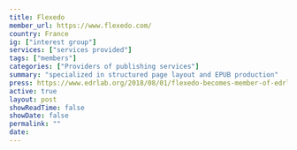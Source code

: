 ```yaml
---
title: Flexedo
member_url: https://www.flexedo.com/
country: France
ig: ["interest group"] 
services: ["services provided"] 
tags: ["members"]
categories: ["Providers of publishing services"]
summary: "specialized in structured page layout and EPUB production"
press: https://www.edrlab.org/2018/08/01/flexedo-becomes-member-of-edrlab/
active: true
layout: post
showReadTime: false
showDate: false
permalink: ""
date: 
---
```

